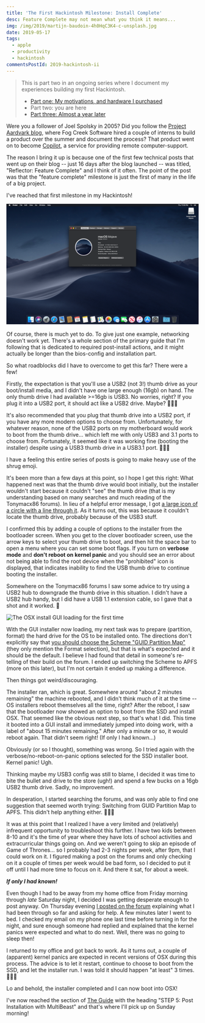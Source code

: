 ```yaml
---
title: 'The First Hackintosh Milestone: Install Complete'
desc: Feature Complete may not mean what you think it means...
img: /img/2019/martijn-baudoin-4h0HqC3K4-c-unsplash.jpg
date: 2019-05-17
tags:
  - apple
  - productivity
  - hackintosh
commentsPostId: 2019-hackintosh-ii
---
```


> This is part two in an ongoing series where I document my experiences building my first Hackintosh.
>
> - [Part one: My motivations, and hardware I purchased](/blog/2019/building-a-hackintosh-2019/)
> - Part two: you are here
> - [Part three: Almost a year later](/blog/2020/hackintosh-iii-daily-driver/)

Were you a follower of Joel Spolsky in 2005? Did you follow the [Project Aardvark blog](https://www.projectaardvark.com/index.html), where Fog Creek Software hired a couple of interns to build a product over the summer and document the process? That product went on to become [Copilot](https://www.copilot.com/), a service for providing remote computer-support.

The reason I bring it up is because one of the first few technical posts that went up on their blog -- just 16 days after the blog launched -- was titled, "Reflector: Feature Complete" and I think of it often. The point of the post was that the "feature complete" milestone is just the first of many in the life of a big project.

I've reached that first milestone in my Hackintosh!

![A screen shot of the "system information" dialog immediately after installing OSX on my new hackintosh](/img/2019/hackintosh-feature-complete.png)

Of course, there is much yet to do. To give just one example, networking doesn't work yet. There's a whole section of the primary guide that I'm following that is dedicated to required post-install actions, and it might actually be longer than the bios-config and installation part.

So what roadblocks did I have to overcome to get this far? There were a few!

Firstly, the expectation is that you'll use a USB2 (not 3!) thumb drive as your boot/install media, and I didn't have one large enough (16gb) on hand. The only thumb drive I had available >=16gb is USB3. No worries, right? If you plug it into a USB2 port, it should act like a USB2 drive. Maybe? 🤷🏻‍♂️

It's also recommended that you plug that thumb drive into a USB2 port, if you have any more modern options to choose from. Unfortunately, for whatever reason, none of the USB2 ports on my motherboard would work to boot from the thumb drive... which left me with only USB3 and 3.1 ports to choose from. Fortunately, it seemed like it was working fine (booting the installer) despite using a USB3 thumb drive in a USB3.1 port. 🤷🏻‍♂️

I have a feeling this entire series of posts is going to make heavy use of the shrug emoji.

It's been more than a few days at this point, so I hope I get this right: What happened next was that the thumb drive would boot initially, but the installer wouldn't start because it couldn't "see" the thumb drive (that is my understanding based on many searches and much reading of the Tonymacx86 forums). In lieu of a helpful error message, I got [a large icon of a circle with a line through it](https://fontawesome.com/icons/ban?style=solid). As it turns out, this was because it couldn't locate the thumb drive, probably because of the USB3 stuff.

I confirmed this by adding a couple of options to the installer from the bootloader screen. When you get to the clover bootloader screen, use the arrow keys to select your thumb drive to boot, and then hit the space bar to open a menu where you can set some boot flags. If you turn on **verbose mode** and **don't reboot on kernel panic** and you should see an error about not being able to find the root device when the "prohibited" icon is displayed, that indicates inability to find the USB thumb drive to continue booting the installer.

Somewhere on the Tonymacx86 forums I saw some advice to try using a USB2 hub to downgrade the thumb drive in this situation. I didn't have a USB2 hub handy, but I did have a USB 1.1 extension cable, so I gave that a shot and it worked. 🎉

![The OSX install GUI loading for the first time](/img/2019/hackintosh-installer-loading.jpg)

With the GUI installer now loading, my next task was to prepare (partition, format) the hard drive for the OS to be installed onto. The directions don't explicitly say that [you should choose the Scheme "GUID Partition Map"](https://www.tonymacx86.com/attachments/screen-shot-2016-09-12-at-9-37-44-am-png.210182/) (they only mention the Format selection), but that is what's expected and it should be the default. I believe I had found that detail in someone's re-telling of their build on the forum. I ended up switching the Scheme to APFS (more on this later), but I'm not certain it ended up making a difference.

Then things got weird/discouraging.

The installer ran, which is great. Somewhere around "about 2 minutes remaining" the machine rebooted, and I didn't think much of it at the time -- OS installers reboot themselves all the time, right? After the reboot, I saw that the bootloader now showed an option to boot from the SSD and install OSX. That seemed like the obvious next step, so that's what I did. This time it booted into a GUI install and immediately jumped into doing work, with a label of "about 15 minutes remaining." After only a minute or so, it would reboot again. That didn't seem right! (If only I had known...)

Obviously (or so I thought), something was wrong. So I tried again with the verbose/no-reboot-on-panic options selected for the SSD installer boot. Kernel panic! Ugh.

Thinking maybe my USB3 config was still to blame, I decided it was time to bite the bullet and drive to the store (ugh!) and spend a few bucks on a 16gb USB2 thumb drive. Sadly, no improvement.

In desperation, I started searching the forums, and was only able to find one suggestion that seemed worth trying: Switching from GUID Partition Map to APFS. This didn't help anything either. 🤷🏻‍♂️

It was at this point that I realized I have a very limited and (relatively) infrequent opportunity to troubleshoot this further. I have two kids between 8-10 and it's the time of year where they have lots of school activities and extracurricular things going on. And we weren't going to skip an episode of Game of Thrones... so I probably had 2-3 nights per week, after 9pm, that I could work on it. I figured making a post on the forums and only checking on it a couple of times per week would be bad form, so I decided to put it off until I had more time to focus on it. And there it sat, for about a week.

_**If only I had known!**_

Even though I had to be away from my home office from Friday morning through _late_ Saturday night, I decided I was getting desperate enough to post anyway. On Thursday evening [I posted on the forum](https://www.tonymacx86.com/threads/need-help-with-10-14-macpro-ish-configuration-total-noob.277365/) explaining what I had been through so far and asking for help. A few minutes later I went to bed. I checked my email on my phone one last time before turning in for the night, and sure enough someone had replied and explained that the kernel panics were expected and what to do next. Well, there was no going to sleep then!

I returned to my office and got back to work. As it turns out, a couple of (apparent) kernel panics are expected in recent versions of OSX during this process. The advice is to let it restart, continue to choose to boot from the SSD, and let the installer run. I was told it should happen "at least" 3 times. 🤷🏻‍♂️

Lo and behold, the installer completed and I can now boot into OSX!

I've now reached the section of [The Guide](https://www.tonymacx86.com/threads/unibeast-install-macos-mojave-on-any-supported-intel-based-pc.259381/) with the heading "STEP 5: Post Installation with MultiBeast" and that's where I'll pick up on Sunday morning!

